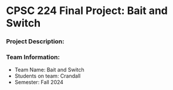 # CPSC 224 Final Project: Bait and Switch

### Project Description:


### Team Information:

- Team Name: Bait and Switch
- Students on team: Crandall
- Semester: Fall 2024


